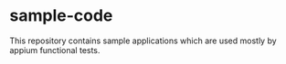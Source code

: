 

# sample-code

This repository contains sample applications which are used mostly by appium functional tests.

